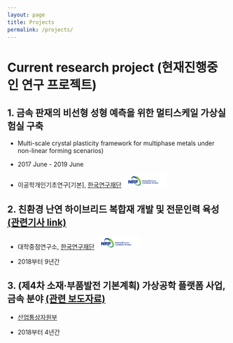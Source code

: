 ```yaml
---
layout: page
title: Projects
permalink: /projects/
---
```


# Current research project (현재진행중인 연구 프로젝트)

## 1. 금속 판재의 비선형 성형 예측을 위한 멀티스케일 가상실험실 구축

- Multi-scale crystal plasticity framework for multiphase metals under non-linear forming scenarios)

- 2017 June - 2019 June

- 이공학개인기초연구[기본], [한국연구재단](http://www.nrf.re.kr/) <img src='/images/nrf.jpg' width='100'>

## 2. 친환경 난연 하이브리드 복합재 개발 및 전문인력 육성 [(관련기사 link)](http://m.idomin.com/?mod=news&act=articleView&idxno=567569&sc_code=1395288763&page=&total=#06wC)

- 대학중점연구소, [한국연구재단](http://www.nrf.re.kr/) <img src='/images/nrf.jpg' width='100'>

- 2018부터 9년간

## 3. (제4차 소재·부품발전 기본계획) 가상공학 플랫폼 사업, 금속 분야  [(관련 보도자료)](http://www.motie.go.kr/motie/ne/presse/press2/bbs/bbsView.do?bbs_seq_n=159236&bbs_cd_n=81)

   - [산업통상자원부](http://www.motie.go.kr/www/main.do)

- 2018부터 4년간